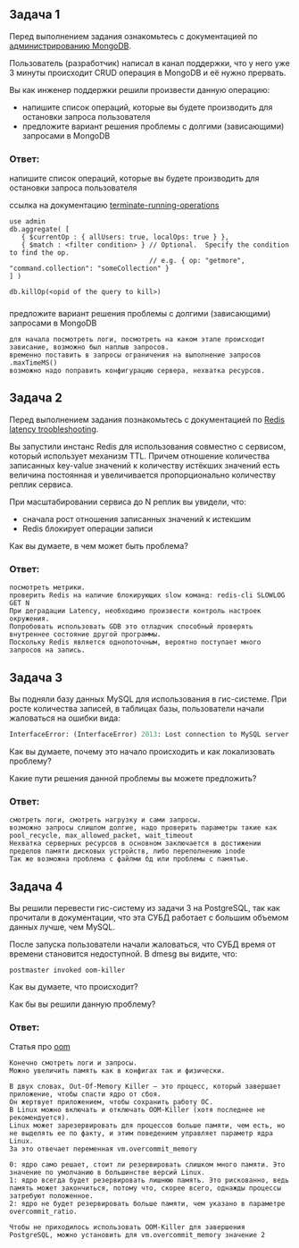 ## Задача 1

Перед выполнением задания ознакомьтесь с документацией по [администрированию MongoDB](https://docs.mongodb.com/manual/administration/).

Пользователь (разработчик) написал в канал поддержки, что у него уже 3 минуты происходит CRUD операция в MongoDB и её 
нужно прервать. 

Вы как инженер поддержки решили произвести данную операцию:
- напишите список операций, которые вы будете производить для остановки запроса пользователя
- предложите вариант решения проблемы с долгими (зависающими) запросами в MongoDB

### Ответ:
напишите список операций, которые вы будете производить для остановки запроса пользователя

ссылка на документацию [terminate-running-operations](https://www.mongodb.com/docs/manual/tutorial/terminate-running-operations/)
```postgres-psql
use admin
db.aggregate( [
   { $currentOp : { allUsers: true, localOps: true } },
   { $match : <filter condition> } // Optional.  Specify the condition to find the op.
                                   // e.g. { op: "getmore", "command.collection": "someCollection" }
] )

db.killOp(<opid of the query to kill>)
```
###
предложите вариант решения проблемы с долгими (зависающими) запросами в MongoDB
```postgres-psql
для начала посмотреть логи, посмотреть на каком этапе происходит зависание, возможно был наплыв запросов.
временно поставить в запросы ограничения на выполнение запросов .maxTimeMS()
возможно надо поправить конфигурацию сервера, нехватка ресурсов.
```

## Задача 2

Перед выполнением задания познакомьтесь с документацией по [Redis latency troobleshooting](https://redis.io/topics/latency).

Вы запустили инстанс Redis для использования совместно с сервисом, который использует механизм TTL. 
Причем отношение количества записанных key-value значений к количеству истёкших значений есть величина постоянная и
увеличивается пропорционально количеству реплик сервиса. 

При масштабировании сервиса до N реплик вы увидели, что:
- сначала рост отношения записанных значений к истекшим
- Redis блокирует операции записи

Как вы думаете, в чем может быть проблема?
 
### Ответ:
```postgres-psql
посмотреть метрики.
проверить Redis на наличие блокирующих slow команд: redis-cli SLOWLOG GET N
При деградации Latency, необходимо произвести контроль настроек окружения.
Попробовать использовать GDB это отладчик способный проверять внутреннее состояние другой программы.
Поскольку Redis является однопоточным, вероятно поступает много запросов на запись.
```

## Задача 3

Вы подняли базу данных MySQL для использования в гис-системе. При росте количества записей, в таблицах базы,
пользователи начали жаловаться на ошибки вида:
```python
InterfaceError: (InterfaceError) 2013: Lost connection to MySQL server during query u'SELECT..... '
```

Как вы думаете, почему это начало происходить и как локализовать проблему?

Какие пути решения данной проблемы вы можете предложить?

### Ответ:
```postgres-psql
смотреть логи, смотреть нагрузку и сами запросы.
возможно запросы слишлом долгие, надо проверить параметры такие как pool_recycle, max_allowed_packet, wait_timeout
Нехватка серверных ресурсов в основном заключается в достижении пределов памяти дисковых устройств, либо переполнению inode
Так же возможна проблема с файлми бд или проблемы с памятью.
```

## Задача 4

Вы решили перевести гис-систему из задачи 3 на PostgreSQL, так как прочитали в документации, что эта СУБД работает с 
большим объемом данных лучше, чем MySQL.

После запуска пользователи начали жаловаться, что СУБД время от времени становится недоступной. В dmesg вы видите, что:

`postmaster invoked oom-killer`

Как вы думаете, что происходит?

Как бы вы решили данную проблему?

### Ответ:
Статья про [oom](https://habr.com/ru/company/southbridge/blog/464245/)
```postgres-psql
Конечно смотреть логи и запросы.
Можно увеличить память как в конфигах так и физически.

В двух словах, Out-Of-Memory Killer — это процесс, который завершает приложение, чтобы спасти ядро от сбоя.
Он жертвует приложением, чтобы сохранить работу ОС.
В Linux можно включать и отключать OOM-Killer (хотя последнее не рекомендуется).
Linux может зарезервировать для процессов больше памяти, чем есть, но не выделять ее по факту, и этим поведением управляет параметр ядра Linux.
За это отвечает переменная vm.overcommit_memory

0: ядро само решает, стоит ли резервировать слишком много памяти. Это значение по умолчанию в большинстве версий Linux.
1: ядро всегда будет резервировать лишнюю память. Это рискованно, ведь память может закончиться, потому что, скорее всего, однажды процессы затребуют положенное.
2: ядро не будет резервировать больше памяти, чем указано в параметре overcommit_ratio.

Чтобы не приходилось использовать OOM-Killer для завершения PostgreSQL, можно установить для vm.overcommit_memory значение 2
```